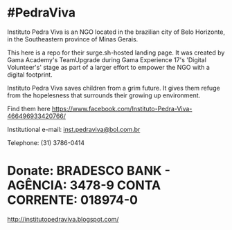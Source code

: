 # #PedraViva
Instituto Pedra Viva is an NGO located in the brazilian city of Belo Horizonte,
in the Southeastern province of Minas Gerais.

This here is a repo for their surge.sh-hosted landing page. It was created by Gama Academy's TeamUpgrade during
Gama Experience 17's 'Digital Volunteer's' stage as part of a larger effort to empower the NGO with a digital footprint.

Instituto Pedra Viva saves children from a grim future. It gives them refuge from the hopelesness that surrounds their
growing up environment.

Find them here https://www.facebook.com/Instituto-Pedra-Viva-466496933420766/ 

Institutional e-mail: inst.pedraviva@bol.com.br

Telephone: (31) 3786-0414
# Donate: BRADESCO BANK - AGÊNCIA: 3478-9 CONTA CORRENTE: 018974-0
http://institutopedraviva.blogspot.com/